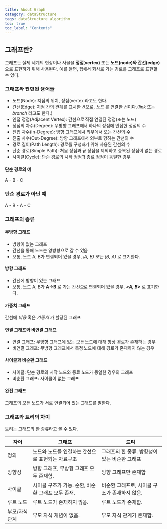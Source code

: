 ```yaml
---
title: About Graph
category: dataStructure
tags: dataStructure algorithm
toc: true
toc_label: "Contents"
---
```


## 그래프란?

그래프는 실제 세계의 현상이나 사물을 **정점(vertex)** 또는 **노드(node)와 간선(edge)** 으로 표현하기 위해 사용된다.
예를 들면, 집에서 회사로 가는 경로를 그래프로 표현할 수 있다.

### 그래프와 관련된 용어들

- 노드(Node): 지점의 위치, 정점(vertex)라고도 한다.
- 간선(Edge): 지점 간의 관계를 표시한 선으로, _노드_ 를 연결한 선이다.(_link_ 또는 _branch_ 라고도 한다.)
- 인접 정점(Adjacent Vertex): 간선으로 직접 연결된 정점(또는 노드)
- 정점의 차수(Degree): 무방향 그래프에서 하나의 정점에 인접한 정점의 수
- 진입 차수(In-Degree): 방향 그래프에서 외부에서 오는 간선의 수
- 진출 차수(Out-Degree): 방향 그래프에서 외부로 향하는 간선의 수
- 경로 길이(Path Length): 경로를 구성하기 위해 사용된 간선의 수
- 단순 경로(Simple Path): 처음 정점과 끝 정점을 제외하고 중복된 정점이 없는 경로
- 사이클(Cycle): 단순 경로의 시작 정점과 종료 정점이 동일한 경우

#### 단순 경로의 예

A - B - C

### 단순 경로가 아닌 예

A - B - A - C

### 그래프의 종류

#### 무방향 그래프

- 방향이 없는 그래프
- 간선을 통해 노드는 양방향으로 갈 수 있음
- 보통, 노드 A, B가 연결되어 있을 경우, _(A, B) 또는 (B, A)_ 로 표기한다.

#### 방향 그래프

- 간선에 방향이 있는 그래프
- 보통, 노드 A, B가 **A->B** 로 가는 간선으로 연결되어 있을 경우, **_<A, B>_** 로 표기한다.

#### 가중치 그래프

간선에 _비용_ 혹은 _가중치_ 가 할당된 그래프

#### 연결 그래프와 비연결 그래프

- 연결 그래프: 무방향 그래프에 있는 모든 노드에 대해 항상 경로가 존재하는 경우
- 비연결 그래프: 무방향 그래프에서 특정 노드에 대해 경로가 존재하지 않는 경우

#### 사이클과 비순환 그래프

- 사이클: 단순 경로의 시작 노드와 종료 노드가 동일한 경우의 그래프
- 비순환 그래프: 사이클이 없는 그래프

#### 완전 그래프

그래프의 모든 노드가 서로 연결되어 있는 그래프를 말한다.

### 그래프와 트리의 차이

트리는 그래프의 한 종류라고 볼 수 있다.

| 차이           | 그래프                                             | 트리                                          |
| -------------- | -------------------------------------------------- | --------------------------------------------- |
| 정의           | 노드와 노드를 연결하는 간선으로 표현되는 자료구조  | 그래프의 한 종류. 방향성이 있는 비순환 그래프 |
| 방향성         | 방향 그래프, 무방향 그래프 모두 존재함.            | 방향 그래프만 존재함                          |
| 사이클         | 사이클 구조가 가능. 순환, 비순환 그래프 모두 존재. | 비순환 그래프로, 사이클 구조가 존재하지 않음. |
| 루트 노드      | 루트 노드가 존재하지 않음.                         | 루트 노드가 존재함.                           |
| 부모/자식 관계 | 부모 자식 개념이 없음.                             | 부모 자식 관계가 존재함.                      |
